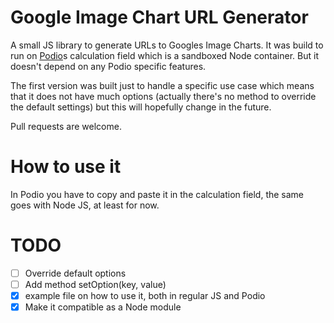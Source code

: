 # Google Image Chart URL Generator

A small JS library to generate URLs to Googles Image Charts. It was build to run on [Podio](http://podio.com)s calculation field which is a sandboxed Node container. But it doesn't depend on any Podio specific features.

The first version was built just to handle a specific use case which means that it does not have much options (actually there's no method to override the default settings) but this will hopefully change in the future.

Pull requests are welcome.

# How to use it
In Podio you have to copy and paste it in the calculation field, the same goes with Node JS, at least for now.

# TODO
 - [ ] Override default options
 - [ ] Add method setOption(key, value)
 - [x] example file on how to use it, both in regular JS and Podio
 - [x] Make it compatible as a Node module